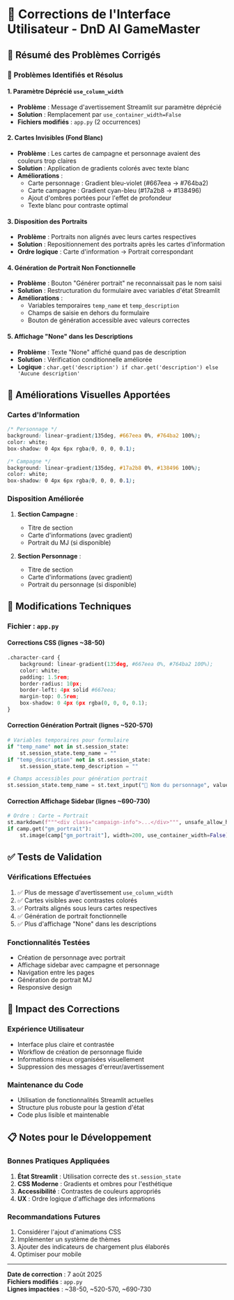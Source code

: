 # 🔧 Corrections de l'Interface Utilisateur - DnD AI GameMaster

## 📝 Résumé des Problèmes Corrigés

### 🚨 **Problèmes Identifiés et Résolus**

#### 1. **Paramètre Déprécié `use_column_width`**
- **Problème** : Message d'avertissement Streamlit sur paramètre déprécié
- **Solution** : Remplacement par `use_container_width=False`
- **Fichiers modifiés** : `app.py` (2 occurrences)

#### 2. **Cartes Invisibles (Fond Blanc)**
- **Problème** : Les cartes de campagne et personnage avaient des couleurs trop claires
- **Solution** : Application de gradients colorés avec texte blanc
- **Améliorations** :
  - Carte personnage : Gradient bleu-violet (#667eea → #764ba2)
  - Carte campagne : Gradient cyan-bleu (#17a2b8 → #138496)
  - Ajout d'ombres portées pour l'effet de profondeur
  - Texte blanc pour contraste optimal

#### 3. **Disposition des Portraits**
- **Problème** : Portraits non alignés avec leurs cartes respectives
- **Solution** : Repositionnement des portraits après les cartes d'information
- **Ordre logique** : Carte d'information → Portrait correspondant

#### 4. **Génération de Portrait Non Fonctionnelle**
- **Problème** : Bouton "Générer portrait" ne reconnaissait pas le nom saisi
- **Solution** : Restructuration du formulaire avec variables d'état Streamlit
- **Améliorations** :
  - Variables temporaires `temp_name` et `temp_description`
  - Champs de saisie en dehors du formulaire
  - Bouton de génération accessible avec valeurs correctes

#### 5. **Affichage "None" dans les Descriptions**
- **Problème** : Texte "None" affiché quand pas de description
- **Solution** : Vérification conditionnelle améliorée
- **Logique** : `char.get('description') if char.get('description') else 'Aucune description'`

## 🎨 **Améliorations Visuelles Apportées**

### **Cartes d'Information**
```css
/* Personnage */
background: linear-gradient(135deg, #667eea 0%, #764ba2 100%);
color: white;
box-shadow: 0 4px 6px rgba(0, 0, 0, 0.1);

/* Campagne */
background: linear-gradient(135deg, #17a2b8 0%, #138496 100%);
color: white;
box-shadow: 0 4px 6px rgba(0, 0, 0, 0.1);
```

### **Disposition Améliorée**
1. **Section Campagne** :
   - Titre de section
   - Carte d'informations (avec gradient)
   - Portrait du MJ (si disponible)

2. **Section Personnage** :
   - Titre de section
   - Carte d'informations (avec gradient)
   - Portrait du personnage (si disponible)

## 🔧 **Modifications Techniques**

### **Fichier : `app.py`**

#### **Corrections CSS** (lignes ~38-50)
```python
.character-card {
    background: linear-gradient(135deg, #667eea 0%, #764ba2 100%);
    color: white;
    padding: 1.5rem;
    border-radius: 10px;
    border-left: 4px solid #667eea;
    margin-top: 0.5rem;
    box-shadow: 0 4px 6px rgba(0, 0, 0, 0.1);
}
```

#### **Correction Génération Portrait** (lignes ~520-570)
```python
# Variables temporaires pour formulaire
if "temp_name" not in st.session_state:
    st.session_state.temp_name = ""
if "temp_description" not in st.session_state:
    st.session_state.temp_description = ""

# Champs accessibles pour génération portrait
st.session_state.temp_name = st.text_input("👤 Nom du personnage", value=st.session_state.temp_name)
```

#### **Correction Affichage Sidebar** (lignes ~690-730)
```python
# Ordre : Carte → Portrait
st.markdown(f"""<div class="campaign-info">...</div>""", unsafe_allow_html=True)
if camp.get("gm_portrait"):
    st.image(camp["gm_portrait"], width=200, use_container_width=False)
```

## ✅ **Tests de Validation**

### **Vérifications Effectuées**
1. ✅ Plus de message d'avertissement `use_column_width`
2. ✅ Cartes visibles avec contrastes colorés
3. ✅ Portraits alignés sous leurs cartes respectives
4. ✅ Génération de portrait fonctionnelle
5. ✅ Plus d'affichage "None" dans les descriptions

### **Fonctionnalités Testées**
- Création de personnage avec portrait
- Affichage sidebar avec campagne et personnage
- Navigation entre les pages
- Génération de portrait MJ
- Responsive design

## 🚀 **Impact des Corrections**

### **Expérience Utilisateur**
- Interface plus claire et contrastée
- Workflow de création de personnage fluide
- Informations mieux organisées visuellement
- Suppression des messages d'erreur/avertissement

### **Maintenance du Code**
- Utilisation de fonctionnalités Streamlit actuelles
- Structure plus robuste pour la gestion d'état
- Code plus lisible et maintenable

## 📋 **Notes pour le Développement**

### **Bonnes Pratiques Appliquées**
1. **État Streamlit** : Utilisation correcte des `st.session_state`
2. **CSS Moderne** : Gradients et ombres pour l'esthétique
3. **Accessibilité** : Contrastes de couleurs appropriés
4. **UX** : Ordre logique d'affichage des informations

### **Recommandations Futures**
1. Considérer l'ajout d'animations CSS
2. Implémenter un système de thèmes
3. Ajouter des indicateurs de chargement plus élaborés
4. Optimiser pour mobile

---

**Date de correction** : 7 août 2025  
**Fichiers modifiés** : `app.py`  
**Lignes impactées** : ~38-50, ~520-570, ~690-730
